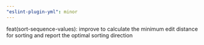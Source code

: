 ```yaml
---
"eslint-plugin-yml": minor
---
```


feat(sort-sequence-values): improve to calculate the minimum edit distance for sorting and report the optimal sorting direction
